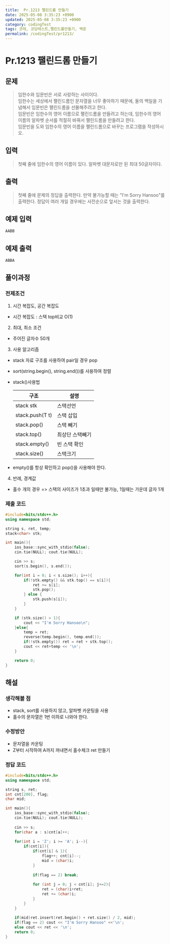 ```yaml
---
title:  Pr.1213 팰린드롬 만들기
date: 2025-05-08 3:35:23 +0900
updated: 2025-05-08 3:35:23 +0900
category: codingTest
tags: 코테, 코딩테스트,팰린드롬만들기, 백준
permalink: /codingTest/pr1213/
---
```

# Pr.1213 팰린드롬 만들기
## 문제
> 임한수와 임문빈은 서로 사랑하는 사이이다.</br>
> 임한수는 세상에서 팰린드롬인 문자열을 너무 좋아하기 때문에, 둘의 백일을 기념해서 임문빈은 팰린드롬을 선물해주려고 한다.</br>
> 임문빈은 임한수의 영어 이름으로 팰린드롬을 만들려고 하는데, 임한수의 영어 이름의 알파벳 순서를 적절히 바꿔서 팰린드롬을 만들려고 한다.</br>
> 임문빈을 도와 임한수의 영어 이름을 팰린드롬으로 바꾸는 프로그램을 작성하시오.</br>

## 입력
> 첫째 줄에 임한수의 영어 이름이 있다. 알파벳 대문자로만 된 최대 50글자이다.

## 출력
> 첫째 줄에 문제의 정답을 출력한다. 만약 불가능할 때는 "I'm Sorry Hansoo"를 출력한다. 정답이 여러 개일 경우에는 사전순으로 앞서는 것을 출력한다.

## 예제 입력

```markdown
AABB
```

## 예제 출력

```markdown
ABBA
```


## 풀이과정

### 전제조건
1. 시간 복잡도, 공간 복잡도
  - 시간 복잡도 : 스택 top비교 O(1)

2. 최대, 최소 조건
  - 주어진 글자수 50개

3. 사용 알고리즘
  - stack 자료 구조를 사용하여 pair일 경우 pop
  - sort(string.begin(), string.end())를 사용하여 정렬
  - stack()사용법
  
    | 구조              | 설명       |
    |-----------------|----------|
    | stack<T> stk    | 스택선언     |
    | stack.push(T t) | 스택 삽입    |
    | stack.pop()     | 스택 빼기    |
    | stack.top()     | 최상단 스택빼기 |
    | stack.empty()   | 빈 스택 확인  |
    | stack.size()    | 스택크기     |
  - empty()를 항상 확인하고 pop()을 사용해야 한다.

4. 반례, 경계값
  - 홀수 개의 경우 => 스택의 사이즈가 1초과 일때만 불가능, 1일때는 가운데 글자 1개  

### 제출 코드

```cpp
#include<bits/stdc++.h>
using namespace std;

string s, ret, temp;
stack<char> stk;

int main(){
    ios_base::sync_with_stdio(false);
    cin.tie(NULL); cout.tie(NULL);

    cin >> s;
    sort(s.begin(), s.end());

    for(int i = 0; i < s.size(); i++){
        if(!stk.empty() && stk.top() == s[i]){
            ret += s[i];
            stk.pop();
        } else {
            stk.push(s[i]);
        }
    }

    if (stk.size() > 1){
        cout << "I'm Sorry Hansoo\n";
    }else{
        temp = ret;
        reverse(temp.begin(), temp.end());
        if(!stk.empty()) ret = ret + stk.top();
        cout << ret+temp << '\n';
    }

    return 0;
}
```

## 해설
### 생각해볼 점
  - stack, sort를 사용하지 않고, 알파벳 카운팅을 사용 
  - 홀수의 문자열은 1번 이하로 나와야 한다.

### 수정방안
  - 문자열을 카운팅
  - Z부터 시작하여 A까지 꺼내면서 홀수체크 ret 만들기

### 정답 코드

```cpp
#include<bits/stdc++.h>
using namespace std;

string s, ret; 
int cnt[200], flag; 
char mid;

int main(){
    ios_base::sync_with_stdio(false);
    cin.tie(NULL); cout.tie(NULL);
    
    cin >> s;
	for(char a : s)cnt[a]++;
    
    for(int i = 'Z'; i >= 'A'; i--){
        if(cnt[i]){
            if(cnt[i] & 1){
                flag++; cnt[i]--;
                mid = (char)i;
            }
        
            if(flag == 2) break;
        
            for (int j = 0; j < cnt[i]; j+=2){
                ret = (char)i+ret;
                ret += (char)i;
            }
        }
    }
    
    if(mid)ret.insert(ret.begin() + ret.size() / 2, mid);
    if(flag == 2) cout << "I'm Sorry Hansoo" <<'\n';
    else cout << ret << '\n';
    return 0; 
}
```

